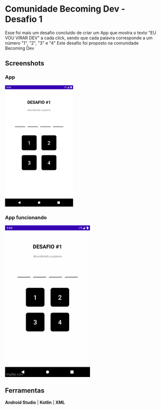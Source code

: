 # Comunidade Becoming Dev - Desafio 1

Esse foi mais um desafio concluído de criar um App que mostra o texto "EU VOU VIRAR DEV" a cada click, sendo que cada palavra corresponde a um número "1", "2", "3" e "4"
Este desafio foi proposto na comunidade Becoming Dev

## Screenshots
### App
<img height="400" src="https://github.com/lito-bumba/desafio-becoming-dev--1/blob/main/Screenshot/img.png" /> &ensp; &ensp;


### App funcionando
![Imagem](https://github.com/lito-bumba/desafio-becoming-dev--1/blob/main/Screenshot/gif.gif)

## Ferramentas
**Android Studio** |
**Kotlin** |
**XML**
